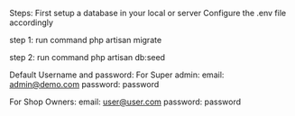 Steps:
First setup a database in your local or server
Configure the .env file accordingly 

step 1: run command
php artisan migrate

step 2: run command
php artisan db:seed

Default Username and password:
For Super admin:
email: admin@demo.com
password: password

For Shop Owners:
email: user@user.com
password: password
